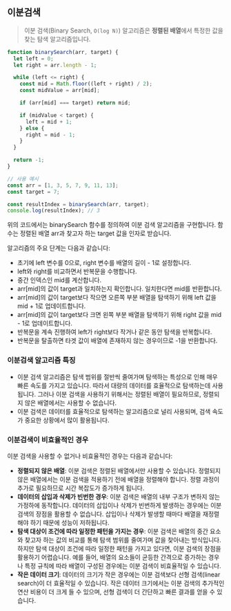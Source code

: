 ## 이분검색
> 이분 검색(Binary Search, `O(log N)`) 알고리즘은 **정렬된 배열**에서 특정한 값을 찾는 탐색 알고리즘입니다.

```js
function binarySearch(arr, target) {
  let left = 0;
  let right = arr.length - 1;

  while (left <= right) {
    const mid = Math.floor((left + right) / 2);
    const midValue = arr[mid];

    if (arr[mid] === target) return mid;

    if (midValue < target) {
      left = mid + 1;
    } else {
      right = mid - 1;
    }
  }

  return -1;
}

// 사용 예시
const arr = [1, 3, 5, 7, 9, 11, 13];
const target = 7;

const resultIndex = binarySearch(arr, target);
console.log(resultIndex); // 3
```

위의 코드에서는 binarySearch 함수를 정의하여 이분 검색 알고리즘을 구현합니다. 함수는 정렬된 배열 arr과 찾고자 하는 target 값을 인자로 받습니다.

알고리즘의 주요 단계는 다음과 같습니다:

- 초기에 left 변수를 0으로, right 변수를 배열의 길이 - 1로 설정합니다.
- left와 right를 비교하면서 반복문을 수행합니다.
- 중간 인덱스인 mid를 계산합니다.
- arr[mid]의 값이 target과 일치하는지 확인합니다. 일치한다면 mid를 반환합니다.
- arr[mid]의 값이 target보다 작으면 오른쪽 부분 배열을 탐색하기 위해 left 값을 mid + 1로 업데이트합니다.
- arr[mid]의 값이 target보다 크면 왼쪽 부분 배열을 탐색하기 위해 right 값을 mid - 1로 업데이트합니다.
- 반복문을 계속 진행하여 left가 right보다 작거나 같은 동안 탐색을 반복합니다.
- 반복문을 탈출하면 타겟 값이 배열에 존재하지 않는 경우이므로 -1을 반환합니다.

### 이분검색 알고리즘 특징

- 이분 검색 알고리즘은 탐색 범위를 절반씩 줄여가며 탐색하는 특성으로 인해 매우 빠른 속도를 가지고 있습니다. 따라서 대량의 데이터를 효율적으로 탐색하는데 사용됩니다. 그러나 이분 검색을 사용하기 위해서는 정렬된 배열이 필요하므로, 정렬되지 않은 배열에서는 사용할 수 없습니다.
- 이분 검색은 데이터를 효율적으로 탐색하는 알고리즘으로 널리 사용되며, 검색 속도가 중요한 상황에서 많이 활용됩니다.


### 이분검색이 비효율적인 경우
이분 검색을 사용할 수 없거나 비효율적인 경우는 다음과 같습니다:

- **정렬되지 않은 배열**: 이분 검색은 정렬된 배열에서만 사용할 수 있습니다. 정렬되지 않은 배열에서는 이분 검색을 적용하기 전에 배열을 정렬해야 합니다. 정렬 과정이 추가로 필요하므로 시간 복잡도가 증가하게 됩니다.
- **데이터의 삽입과 삭제가 빈번한 경우**: 이분 검색은 배열의 내부 구조가 변하지 않는 가정하에 동작합니다. 데이터의 삽입이나 삭제가 빈번하게 발생하는 경우에는 이분 검색의 장점을 활용할 수 없습니다. 삽입이나 삭제가 발생할 때마다 배열을 재정렬해야 하기 때문에 성능이 저하됩니다.
- **탐색 대상이 조건에 따라 일정한 패턴을 가지는 경우**: 이분 검색은 배열의 중간 요소와 찾고자 하는 값의 비교를 통해 탐색 범위를 줄여가며 값을 찾아내는 방식입니다. 하지만 탐색 대상이 조건에 따라 일정한 패턴을 가지고 있다면, 이분 검색의 장점을 활용하기 어렵습니다. 예를 들어, 배열의 요소들이 균등한 간격으로 증가하는 경우나 특정 규칙에 따라 배열이 구성된 경우에는 이분 검색이 비효율적일 수 있습니다.
- **작은 데이터 크기**: 데이터의 크기가 작은 경우에는 이분 검색보다 선형 검색(linear search)이 더 효율적일 수 있습니다. 작은 데이터 크기에서는 이분 검색의 추가적인 연산 비용이 더 크게 들 수 있으며, 선형 검색이 더 간단하고 빠른 결과를 얻을 수 있습니다.